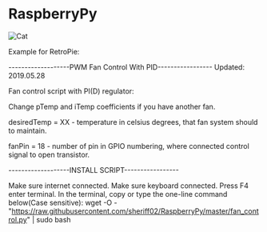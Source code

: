 # RaspberryPy

![Cat](https://github.com/sheriff02/RaspberryPy/blob/master/cooler_005_1_ed.png)

Example for RetroPie:

-------------------PWM Fan Control With PID----------------- Updated: 2019.05.28

Fan control script with PI(D) regulator:

Change pTemp and iTemp coefficients if you have another fan.

desiredTemp = XX  - temperature in celsius degrees, that fan system should to maintain.

fanPin = 18 - number of pin in GPIO numbering, where connected control signal to open transistor.



-------------------INSTALL SCRIPT-----------------

Make sure internet connected.
Make sure keyboard connected.
Press F4 enter terminal.
In the terminal, copy or type the one-line command below(Case sensitive):
wget -O - "https://raw.githubusercontent.com/sheriff02/RaspberryPy/master/fan_control.py" | sudo bash

